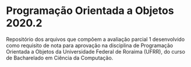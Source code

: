 # Programação Orientada a Objetos 2020.2

Repositório dos arquivos que compõem a avaliação parcial 1 desenvolvido como requisito de nota para aprovação na disciplina de Programação Orientada a Objetos da Universidade Federal de Roraima (UFRR), do curso de Bacharelado em Ciência da Computação.

